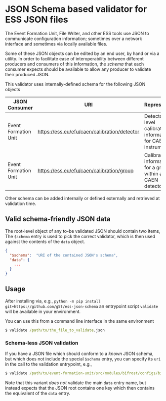 # JSON Schema based validator for ESS JSON files
The Event Formation Unit, File Writer, and other ESS tools use JSON to communicate
configuration information; sometimes over a network interface and sometimes via
locally available files.

Some of these JSON objects can be edited by an end user, by hand or via a utility.
In order to facilitate ease of interoperability between different producers and 
consumers of this information, the _schema_ that each consumer expects should be
available to allow any producer to validate their produced JSON.

This validator uses internally-defined schema for the following JSON objects

| JSON Consumer        | URI                                          | Representing                                                |
|----------------------|----------------------------------------------|-------------------------------------------------------------|
| Event Formation Unit | https://ess.eu/efu/caen/calibration/detector | Detector-level calibration information for CAEN instruments |
| Event Formation Unit | https://ess.eu/efu/caen/calibration/group    | Calibration information for a group within a CAEN detector  |

Other schema can be added internally or defined externally and retrieved
at validation time.

## Valid schema-friendly JSON data
The root-level object of any to-be validated JSON should contain two items,
The `$schema` entry is used to pick the correct validator, which is then used
against the contents of the `data` object.
```json
{
  "$schema":  "URI of the contained JSON's schema",
  "data": {
    ...
  }
}
```

## Usage
After installing via, e.g., `python -m pip install git+https://github.com/g5t/ess-json-schema`
an entrypoint script `validate` will be available in your environment.

You can use this from a command line interface in the same environment
```cmd
$ validate /path/to/the_file_to_validate.json
```

### Schema-less JSON validation
If you have a JSON file which should conform to a _known_ JSON schema, but which
does not include the special `$schema` entry, you can specify its `uri` in the
call to the validation entrypoint, e.g.,
```cmd
$ validate /path/to/event-formation-unit/src/modules/bifrost/configs/bifrostnullcalib.json --uri https://ess.eu/efu/caen/calibration/detector
```

Note that this variant *does not* validate the main `data` entry name, but instead
expects that the JSON root contains one key which then contains the equivalent of
the `data` entry.